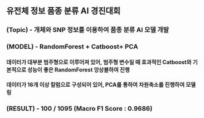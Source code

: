 
## 유전체 정보 품종 분류 AI 경진대회

### (Topic) - 개체와 SNP 정보를 이용하여 품종 분류 AI 모델 개발

### (MODEL) - RandomForest + Catboost+ PCA
#### 데이터가 대부분 범주형으로 이루어져 있어, 범주형 변수일 때 효과적인 Catboost와 기본적으로 성능이 좋은 RandomForest 앙상블하여 진행
#### 데이터가 16개 이상 칼럼으로 구성되어 있어, PCA를 통하여 차원축소를 진행하여 모델링


### (RESULT) - 100 / 1095 (Macro F1 Score : 0.9686)
